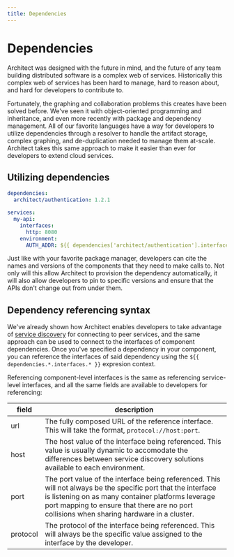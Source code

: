 ```yaml
---
title: Dependencies
---
```


# Dependencies

Architect was designed with the future in mind, and the future of any team building distributed software is a complex web of services. Historically this complex web of services has been hard to manage, hard to reason about, and hard for developers to contribute to.

Fortunately, the graphing and collaboration problems this creates have been solved before. We've seen it with object-oriented programming and inheritance, and even more recently with package and dependency management. All of our favorite languages have a way for developers to utilize dependencies through a resolver to handle the artifact storage, complex graphing, and de-duplication needed to manage them at-scale. Architect takes this same approach to make it easier than ever for developers to extend cloud services.

## Utilizing dependencies

```yaml
dependencies:
  architect/authentication: 1.2.1

services:
  my-api:
    interfaces:
      http: 8080
    environment:
      AUTH_ADDR: ${{ dependencies['architect/authentication'].interfaces.auth.url }}
```

Just like with your favorite package manager, developers can cite the names and versions of the components that they need to make calls to. Not only will this allow Architect to provision the dependency automatically, it will also allow developers to pin to specific versions and ensure that the APIs don't change out from under them.

## Dependency referencing syntax

We've already shown how Architect enables developers to take advantage of [service discovery](/docs/configuration/service-discovery) for connecting to peer services, and the same approach can be used to connect to the interfaces of component dependencies. Once you've specified a dependency in your component, you can reference the interfaces of said dependency using the `${{ dependencies.*.interfaces.* }}` expresion context.

Referencing component-level interfaces is the same as referencing service-level interfaces, and all the same fields are available to developers for referencing:

| field | description |
| ----- | ----------- |
| url   | The fully composed URL of the reference interface. This will take the format, `protocol://host:port`. |
| host  | The host value of the interface being referenced. This value is usually dynamic to accomodate the differences between service discovery solutions available to each environment. |
| port  | The port value of the interface being referenced. This will not always be the specific port that the interface is listening on as many container platforms leverage port mapping to ensure that there are no port collisions when sharing hardware in a cluster. |
| protocol | The protocol of the interface being referenced. This will always be the specific value assigned to the interface by the developer. |
